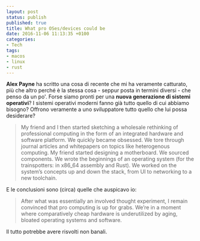 ```yaml
---
layout: post
status: publish
published: true
title: What pro OSes/devices could be
date: 2016-11-06 11:13:35 +0100
categories:
- Tech
tags:
- macos
- linux
- rust
---
```


**Alex Payne** ha scritto una cosa di recente che mi ha veramente catturato, più che altro perché è la stessa cosa - seppur posta in termini diversi - che penso da un po'. Forse siamo pronti per una **nuova generazione di sistemi operativi**? I sistemi operativi moderni fanno già tutto quello di cui abbiamo bisogno? Offrono veramente a uno sviluppatore tutto quello che lui possa desiderare?

> My friend and I then started sketching a wholesale rethinking of professional computing in the form of an integrated hardware and software platform. We quickly became obsessed. We tore through journal articles and whitepapers on topics like heterogenous computing. My friend started designing a motherboard. We sourced components. We wrote the beginnings of an operating system (for the trainspotters: in x86_64 assembly and Rust). We worked on the system’s concepts up and down the stack, from UI to networking to a new toolchain.

E le conclusioni sono (circa) quelle che auspicavo io:

> After what was essentially an involved thought experiment, I remain convinced that pro computing is up for grabs. We’re in a moment where comparatively cheap hardware is underutilized by aging, bloated operating systems and software.

Il tutto potrebbe avere risvolti non banali.
